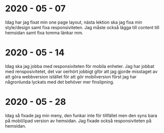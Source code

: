 # 2020 - 05 - 07 
Idag har jag fixat min one page layout, nästa lektion ska jag fixa min style/design samt fixa responsiviteten.
Jag måste också lägga till content till hemsidan samt fixa tomma länkar mm.

# 2020 - 05 - 14
Idag ska jag jobba med responsiviteten för mobila enheter.
Jag har jobbat med rensposivitetet, det var oerhört jobbigt gför att jag gjorde misstaget av att göra webbversion istället för att gör mobilversion först
jag har någronlunda lyckats med det behöver mer finslipning.

# 2020 - 05 - 28
Idag så fixade jag min meny, den funkar inte för tillfället men den syns bara på mobil/ipad version av hemsidan. Jag fixade också responsiviteten på hemsidan.